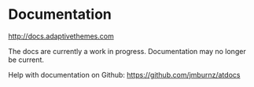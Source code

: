 # Documentation

http://docs.adaptivethemes.com

The docs are currently a work in progress. Documentation may no longer be current.

Help with documentation on Github: https://github.com/jmburnz/atdocs

